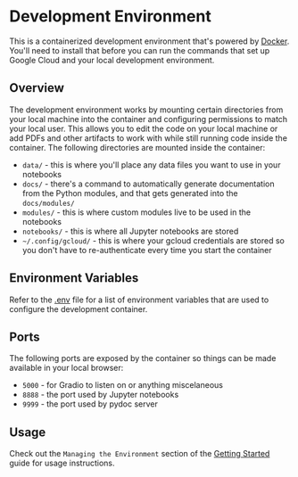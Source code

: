 # Development Environment

This is a containerized development environment that's powered by [Docker](https://docs.docker.com/get-docker/). You'll need to install that before you can run the commands that set up Google Cloud and your local development environment.

## Overview

The development environment works by mounting certain directories from your local machine into the container and configuring permissions to match your local user. This allows you to edit the code on your local machine or add PDFs and other artifacts to work with while still running code inside the container. The following directories are mounted inside the container:
- `data/` - this is where you'll place any data files you want to use in your notebooks
- `docs/` - there's a command to automatically generate documentation from the Python modules, and that gets generated into the `docs/modules/`
- `modules/` - this is where custom modules live to be used in the notebooks
- `notebooks/` - this is where all Jupyter notebooks are stored
- `~/.config/gcloud/` - this is where your gcloud credentials are stored so you don't have to re-authenticate every time you start the container

## Environment Variables

Refer to the [.env](../../.env) file for a list of environment variables that are used to configure the development container.

## Ports

The following ports are exposed by the container so things can be made available in your local browser:
- `5000` - for Gradio to listen on or anything miscelaneous
- `8888` - the port used by Jupyter notebooks
- `9999` - the port used by pydoc server

## Usage

Check out the `Managing the Environment` section of the [Getting Started](./02_getting_started.md) guide for usage instructions.
